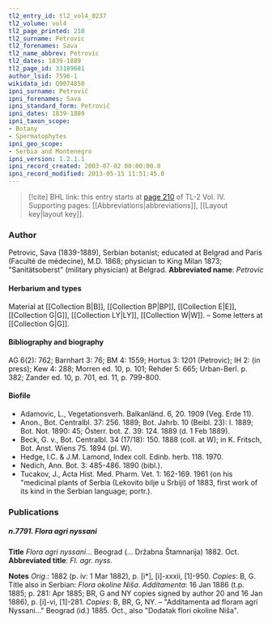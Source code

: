 ```yaml
---
tl2_entry_id: tl2_vol4_0237
tl2_volume: vol4
tl2_page_printed: 210
tl2_surname: Petrovic
tl2_forenames: Sava
tl2_name_abbrev: Petrovic
tl2_dates: 1839-1889
tl2_page_id: 33189681
author_lsid: 7596-1
wikidata_id: Q9074850
ipni_surname: Petrovič
ipni_forenames: Sava
ipni_standard_form: Petrovič
ipni_dates: 1839-1889
ipni_taxon_scope: 
- Botany
- Spermatophytes
ipni_geo_scope: 
- Serbia and Montenegro
ipni_version: 1.2.1.1
ipni_record_created: 2003-07-02 00:00:00.0
ipni_record_modified: 2013-05-15 11:51:45.0
---
```



> [!cite] BHL link: this entry starts at [page 210](https://www.biodiversitylibrary.org/page/33189681) of TL-2 Vol. IV.
> Supporting pages: [[Abbreviations|abbreviations]], [[Layout key|layout key]].

### Author

Petrovic, Sava (1839-1889), Serbian botanist; educated at Belgrad and Paris (Faculté de médecine), M.D. 1868; physician to King Milan 1873; "Sanitätsoberst" (military physician) at Belgrad. 
**Abbreviated name**: *Petrovic*

#### Herbarium and types

Material at [[Collection B|B]], [[Collection BP|BP]], [[Collection E|E]], [[Collection G|G]], [[Collection LY|LY]], [[Collection W|W]]. – Some letters at [[Collection G|G]].

#### Bibliography and biography

AG 6(2): 762; Barnhart 3: 76; BM 4: 1559; Hortus 3: 1201 (Petrovic); IH 2: (in press); Kew 4: 288; Morren ed. 10, p. 101; Rehder 5: 665; Urban-Berl. p. 382; Zander ed. 10, p. 701, ed. 11, p. 799-800.

#### Biofile

- Adamovic, L., Vegetationsverh. Balkanländ. 6, 20. 1909 (Veg. Erde 11).
- Anon., Bot. Centralbl. 37: 256. 1889; Bot. Jahrb. 10 (Beibl. 23): I. 1889; Bot. Not. 1890: 45; Österr. bot. Z. 39: 124. 1889 (d. 1 Feb 1889).
- Beck, G. v., Bot. Centralbl. 34 (17/18): 150. 1888 (coll. at W); in K. Fritsch, Bot. Anst. Wiens 75. 1894 (pl. W).
- Hedge, I.C. & J.M. Lamond, Index coll. Edinb. herb. 118. 1970.
- Nedich, Ann. Bot. 3: 485-486. 1890 (bibl.).
- Tucakov, J., Acta Hist. Med. Pharm. Vet. 1: 162-169. 1961 (on his "medicinal plants of Serbia (Lekovito bilje u Srbiji) of 1883, first work of its kind in the Serbian language; portr.).

### Publications

##### n.7791. Flora agri nyssani

**Title**
*Flora agri nyssani*... Beograd (... Držabna Štamnarija) 1882. Oct.
**Abbreviated title**: *Fl. agr. nyss.*

**Notes**
*Orig*.: 1882 (p. iv: 1 Mar 1882), p. \[i\*\], \[i\]-xxxii, \[1\]-950. *Copies*: B, G. Title also in Serbian: *Flora okoline Niša*.
*Additamenta*: 16 Jan 1886 (t.p. 1885; p. 281: Apr 1885; BR, G and NY copies signed by author 20 and 16 Jan 1886), p. \[i\]-vi, \[1\]-281. *Copies*: B, BR, G, NY. – "Additamenta ad floram agri Nyssani..." Beograd (id.) 1885. Oct., also "Dodatak flori okoline Niša".


